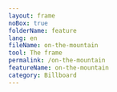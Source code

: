 ```yaml
---
layout: frame
noBox: true
folderName: feature
lang: en
fileName: on-the-mountain
tool: The frame
permalink: /on-the-mountain
featureName: on-the-mountain
category: Billboard
---
```

